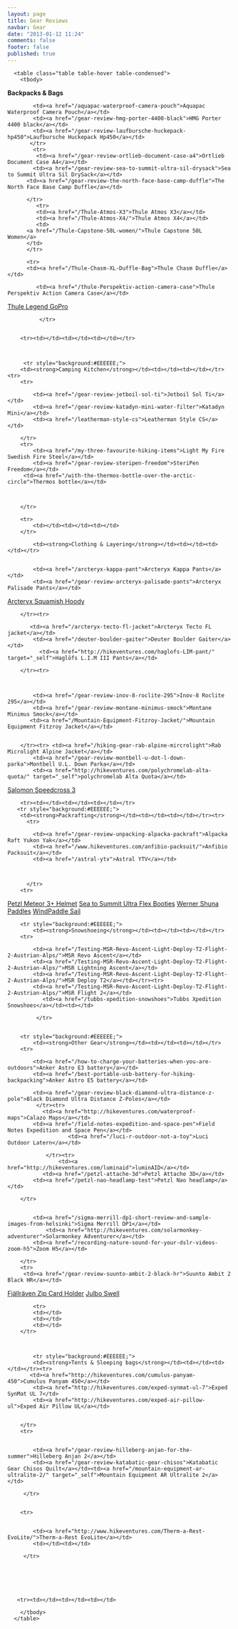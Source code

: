 ```yaml
---
layout: page
title: Gear Reviews
navbar: Gear
date: "2013-01-12 11:24"
comments: false
footer: false
published: true
---
```


<div class="table-responsive">

      <table class="table table-hover table-condensed">
        <tbody>
 
 
  <tr style="background:#EEEEEE;">
        <td><strong>Backpacks & Bags</strong></td><td></td><td></td></tr><tr>

            <td><a href="/aquapac-waterproof-camera-pouch">Aquapac Waterproof Camera Pouch</a></td>
            <td><a href="/gear-review-hmg-porter-4400-black">HMG Porter 4400 black</a></td>
            <td><a href="/gear-review-laufbursche-huckepack-hp450">Laufbursche Huckepack Hp450</a></td>
           </tr>  
            <tr>
             <td><a href="/gear-review-ortlieb-document-case-a4">Ortlieb Document Case A4</a></td>
            <td><a href="/gear-review-sea-to-summit-ultra-sil-drysack">Sea to Summit Ultra Sil DrySack</a></td>
          <td><a href="/gear-review-the-north-face-base-camp-duffle">The North Face Base Camp Duffle</a></td>

          </tr>
             <tr>
             <td><a href="/Thule-Atmos-X3">Thule Atmos X3</a></td>
             <td><a href="/Thule-Atmos-X4/">Thule Atmos X4</a></td>
             <td>
          <a href="/Thule-Capstone-50L-women/">Thule Capstone 50L Women</a>
          </td>
          </tr>

          <tr>
          <td><a href="/Thule-Chasm-XL-Duffle-Bag">Thule Chasm Duffle</a></td>

             <td><a href="/thule-Perspektiv-action-camera-case">Thule Perspektiv Action Camera Case</a></td>

<td><a href="/Thule-Legend-GoPro-case-etui">Thule Legend GoPro</a></td>
       
             

              </tr>


        <tr><td></td><td></td><td></td></tr> 
 
 
 
         <tr style="background:#EEEEEE;">
        <td><strong>Camping Kitchen</strong></td><td></td><td></td></tr><tr>
        <tr>

            <td><a href="/gear-review-jetboil-sol-ti">Jetboil Sol Ti</a></td>
            <td><a href="/gear-review-katadyn-mini-water-filter">Katadyn Mini</a></td>
            <td><a href="/leatherman-style-cs">Leatherman Style CS</a></td>

        </tr>
        <tr>
         	<td><a href="/my-three-favourite-hiking-items">Light My Fire Swedish Fire Steel</a></td>
            <td><a href="/gear-review-steripen-freedom">SteriPen Freedom</a></td>
         <td><a href="/with-the-thermos-bottle-over-the-arctic-circle">Thermos bottle</a></td>



        </tr>

    	<tr>
    		<td></td><td></td><td></td>
    	</tr>      
  
  
  
  
  
  <tr style="background:#EEEEEE;">
       
            <td><strong>Clothing & Layering</strong></td><td></td><td></td></tr>


            <td><a href="/arcteryx-kappa-pant">Arcteryx Kappa Pants</a></td>
            <td><a href="/gear-review-arcteryx-palisade-pants">Arcteryx Palisade Pants</a></td>
   <td><a href="/gear-review-arcteryx-squamish-hoody">Arcteryx Squamish Hoody</a></td>

        </tr><tr>

           <td><a href="/arcteryx-tecto-fl-jacket">Arcteryx Tecto FL jacket</a></td>
            <td><a href="/deuter-boulder-gaiter">Deuter Boulder Gaiter</a></td>
              <td><a href="http://hikeventures.com/haglofs-LIM-pant/" target="_self">Haglöfs L.I.M III Pants</a></td>

        </tr><tr>



            <td><a href="/gear-review-inov-8-roclite-295">Inov-8 Roclite 295</a></td>
            <td><a href="/gear-review-montane-minimus-smock">Montane Minimus Smock</a></td>
           <td><a href="/Mountain-Equipment-Fitzroy-Jacket/">Mountain Equipment Fitzroy Jacket</a></td>
                 

        </tr><tr> <td><a href="/hiking-gear-rab-alpine-mircrolight">Rab Microlight Alpine Jacket</a></td>
        	<td><a href="/gear-review-montbell-u-dot-l-down-parka">Montbell U.L. Down Parka</a></td>
        	<td><a href="http://hikeventures.com/polychromelab-alta-quota/" target="_self">polychromelab Alta Quota</a></td>

   </tr>
    <tr>
 <td><a href="http://hikeventures.com/salomon-speedcross-3/" target="_self">Salomon Speedcross 3</a></td>
<td></td>
<td></td>
        </tr>

        <tr><td></td><td></td><td></td></tr>
       <tr style="background:#EEEEEE;">
        <td><strong>Packrafting</strong></td><td></td><td></td></tr><tr>
          <tr>

            <td><a href="/gear-review-unpacking-alpacka-packraft">Alpacka Raft Yukon Yak</a></td>
            <td><a href="/www.hikeventures.com/anfibio-packsuit/">Anfibio Packsuit</a></td>
            <td><a href="/astral-ytv">Astral YTV</a></td>
           


          </tr>
        <tr>
<td><a href="http://hikeventures.com/petzl-meteor-3-plus-helmet">Petzl Meteor 3+ Helmet</a></td>
<td><a href="http://www.hikeventures.com/Sea-to-Summit-Ultra-Flex-Booties/">Sea to Summit Ultra Flex Booties</a></td>
         <td><a href="/gear-preview-werner-shuna-paddles">Werner Shuna Paddles</a></td>
        </tr>
                <tr>
<td><a href="http://hikeventures.com/windpaddle-sails-for-packrafting">WindPaddle Sail</a></td>
<td></td>
<td></td>
        </tr>
        
        
        
        
        
        <tr style="background:#EEEEEE;">
        	<td><strong>Snowshoeing</strong></td><td></td><td></td></tr>
        <tr>

            <td><a href="/Testing-MSR-Revo-Ascent-Light-Deploy-T2-Flight-2-Austrian-Alps/">MSR Revo Ascent</a></td>
            <td><a href="/Testing-MSR-Revo-Ascent-Light-Deploy-T2-Flight-2-Austrian-Alps/">MSR Lightning Ascent</a></td>
            <td><a href="/Testing-MSR-Revo-Ascent-Light-Deploy-T2-Flight-2-Austrian-Alps/">MSR Deploy T2</a></td></tr><tr>
            <td><a href="/Testing-MSR-Revo-Ascent-Light-Deploy-T2-Flight-2-Austrian-Alps/">MSR Flight 2</a></td>
               <td><a href="/tubbs-xpedition-snowshoes">Tubbs Xpedition Snowshoes</a></td><td></td>
            
             </tr>
        
        
        <tr style="background:#EEEEEE;">
        	<td><strong>Other Gear</strong></td><td></td><td></td></tr>
        <tr>

            <td><a href="/how-to-charge-your-batteries-when-you-are-outdoors">Anker Astro E3 battery</a></td>
            <td><a href="/best-portable-usb-battery-for-hiking-backpacking">Anker Astro E5 battery</a></td>

            <td><a href="/gear-review-black-diamond-ultra-distance-z-pole">Black Diamond Ultra Distance Z-Poles</a></td>
             </tr><tr>
               <td><a href="http://hikeventures.com/waterproof-maps">Calazo Maps</a></td>
            <td><a href="/field-notes-expedition-and-space-pen">Field Notes Expedition and Space Pen</a></td>
                       <td><a href="/luci-r-outdoor-not-a-toy">Luci Outdoor Latern</a></td>

               	</tr><tr>
               		<td><a href="http://hikeventures.com/luminaid">luminAID</a></td>
               <td><a href="/petzl-attache-3d">Petzl Attache 3D</a></td>
            <td><a href="/petzl-nao-headlamp-test">Petzl Nao headlamp</a></td>

        </tr>


            <td><a href="/sigma-merrill-dp1-short-review-and-sample-images-from-helsinki">Sigma Merrill DP1</a></td>
             	<td><a href="http://hikeventures.com/solarmonkey-adventurer">Solarmonkey Adventurer</a></td>
        	<td><a href="/recording-nature-sound-for-your-dslr-videos-zoom-h5">Zoom H5</a></td>   

        </tr>
        <tr>
         <td><a href="/gear-review-suunto-ambit-2-black-hr">Suunto Ambit 2 Black HR</a></td>
   <td><a href="/best-wallet-hiking-backpacking">Fjällräven Zip Card Holder</a></td>
              <td><a href="/Julbo-Swell/">Julbo Swell</a></td>
        </tr>


        	<tr>
            <td></td>
          	<td></td>
          	<td></td>
        </tr>
        
        
        
            <tr style="background:#EEEEEE;">
            <td><strong>Tents & Sleeping bags</strong></td><td></td><td></td></tr><tr>
           <td><a href="http://hikeventures.com/cumulus-panyam-450">Cumulus Panyam 450</a></td>
            <td><a href="http://hikeventures.com/exped-synmat-ul-7">Exped SynMat UL 7</td>
            <td><a href="http://hikeventures.com/exped-air-pillow-ul">Exped Air Pillow UL</a></td>


        </tr>
        <tr>


            <td><a href="/gear-review-hilleberg-anjan-for-the-summer">Hilleberg Anjan 2</a></td>
            <td><a href="/gear-review-katabatic-gear-chisos">Katabatic Gear Chisos Quilt</a></td><td><a href="/mountain-equipment-ar-ultralite-2/" target="_self">Mountain Equipment AR Ultralite 2</a></td>

         </tr>
       
       
        <tr>


            <td><a href="http://www.hikeventures.com/Therm-a-Rest-EvoLite/">Therm-a-Rest EvoLite</a></td>
            <td></td><td></td>

         </tr>
       
       

  
       
       
       <tr><td></td><td></td><td></td>
</tr>
  

        
        </tbody>
      </table>

</div>
